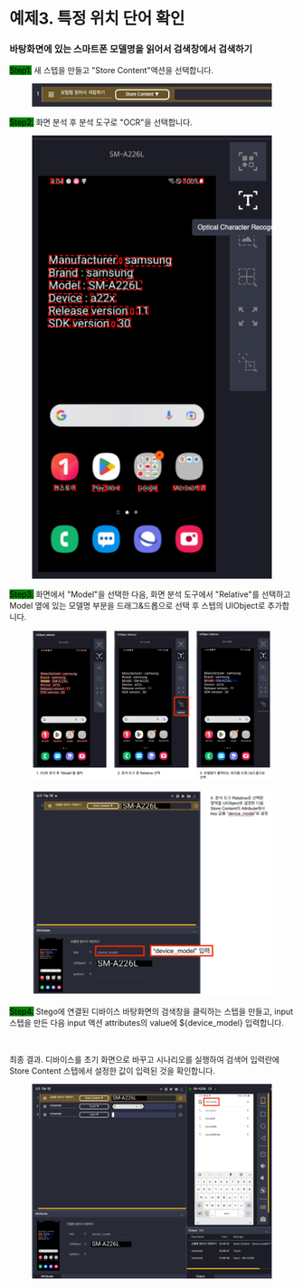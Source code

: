 # 예제3. 특정 위치 단어 확인

### 바탕화면에 있는 스마트폰 모델명을 읽어서 검색창에서 검색하기

<mark style="background-color:green;">Step1.</mark> 새 스텝을 만들고 "Store Content"액션을 선택합니다.

<figure><img src="../.gitbook/assets/image (81).png" alt=""><figcaption></figcaption></figure>

<mark style="background-color:green;">Step2.</mark> 화면 분석 후 분석 도구로 "OCR"을 선택합니다.

<figure><img src="../.gitbook/assets/image (22).png" alt=""><figcaption></figcaption></figure>

<mark style="background-color:green;">Step3.</mark> 화면에서 "Model"을 선택한 다음, 화면 분석 도구에서 "Relative"를 선택하고 Model 옆에 있는 모델명 부분을 드래그&드롭으로 선택 후 스텝의 UIObject로 추가합니다.

<figure><img src="../.gitbook/assets/image (134).png" alt=""><figcaption></figcaption></figure>

<figure><img src="../.gitbook/assets/image (121).png" alt=""><figcaption></figcaption></figure>

<mark style="background-color:green;">Step4.</mark> Stego에 연결된 디바이스 바탕화면의 검색창을 클릭하는 스텝을 만들고, input 스텝을 만든 다음 input 액션  attributes의 value에 ${device\_model} 입력합니다.&#x20;

<figure><img src="../.gitbook/assets/image 복사본 2.png" alt=""><figcaption></figcaption></figure>

최종 결과. 디바이스를 초기 화면으로 바꾸고 시나리오를 실행하여 검색어 입력란에 Store Content 스텝에서 설정한 값이 입력된 것을 확인합니다.

<figure><img src="../.gitbook/assets/12312414.png" alt=""><figcaption></figcaption></figure>
